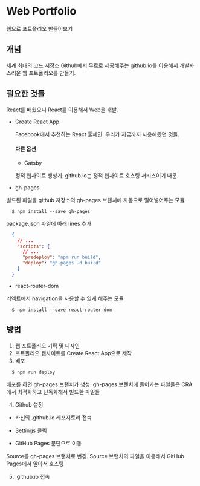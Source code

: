 # Web Portfolio

웹으로 포트폴리오 만들어보기

## 개념

세계 최대의 코드 저장소 Github에서 무료로 제공해주는 github.io를 이용해서 개발자스러운 웹 포트폴리오를 만들기.

## 필요한 것들

React를 배웠으니 React를 이용해서 Web을 개발.

* Create React App

  Facebook에서 추천하는 React 툴체인. 우리가 지금까지 사용해왔던 것들.

  #### 다른 옵션

  * Gatsby

  정적 웹사이트 생성기. github.io는 정적 웹사이트 호스팅 서비스이기 때문.

* gh-pages

빌드된 파일을 github 저장소의 gh-pages 브랜치에 자동으로 밀어넣어주는 모듈
  ```
    $ npm install --save gh-pages
  ```

  package.json 파일에 아래 lines 추가

  ```json
    {
      // ...
      "scripts": {
        // ...
        "predeploy": "npm run build",
        "deploy": "gh-pages -d build"
      }
    }
  ```

* react-router-dom

리액트에서 navigation을 사용할 수 있게 해주는 모듈
  ```
    $ npm install --save react-router-dom
  ```

## 방법

1. 웹 포트폴리오 기획 및 디자인
2. 포트폴리오 웹사이트를 Create React App으로 제작
3. 배포
  ```
    $ npm run deploy
  ```
  배포를 하면 gh-pages 브랜치가 생성. gh-pages 브랜치에 들어가는 파일들은 CRA에서 최적화하고 난독화해서 빌드한 파일들

4. Github 설정

  * 자신의 <username>.github.io 레포지토리 접속

  * Settings 클릭

  * GitHub Pages 문단으로 이동

  Source를 gh-pages 브랜치로 변경. Source 브랜치의 파일을 이용해서 GitHub Pages에서 알아서 호스팅


5. <username>.github.io 접속